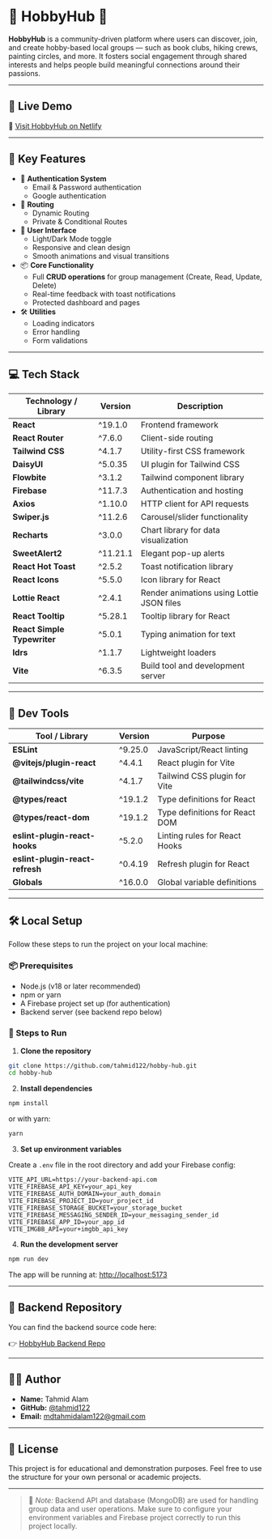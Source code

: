 # 🎉 HobbyHub 🎉

**HobbyHub** is a community-driven platform where users can discover, join, and create hobby-based local groups — such as book clubs, hiking crews, painting circles, and more. It fosters social engagement through shared interests and helps people build meaningful connections around their passions.

---

## 🚀 Live Demo

🔗 [Visit HobbyHub on Netlify](https://hobbyhub-bytahmid.netlify.app/)

---

## 🌟 Key Features

- 🔐 **Authentication System**
  - Email & Password authentication
  - Google authentication
- 🧭 **Routing**
  - Dynamic Routing
  - Private & Conditional Routes
- 🎨 **User Interface**
  - Light/Dark Mode toggle
  - Responsive and clean design
  - Smooth animations and visual transitions
- 📦 **Core Functionality**
  - Full **CRUD operations** for group management (Create, Read, Update, Delete)
  - Real-time feedback with toast notifications
  - Protected dashboard and pages
- 🛠️ **Utilities**
  - Loading indicators
  - Error handling
  - Form validations

---

## 💻 Tech Stack

| Technology / Library        | Version  | Description                               |
| --------------------------- | -------- | ----------------------------------------- |
| **React**                   | ^19.1.0  | Frontend framework                        |
| **React Router**            | ^7.6.0   | Client-side routing                       |
| **Tailwind CSS**            | ^4.1.7   | Utility-first CSS framework               |
| **DaisyUI**                 | ^5.0.35  | UI plugin for Tailwind CSS                |
| **Flowbite**                | ^3.1.2   | Tailwind component library                |
| **Firebase**                | ^11.7.3  | Authentication and hosting                |
| **Axios**                   | ^1.10.0  | HTTP client for API requests              |
| **Swiper.js**               | ^11.2.6  | Carousel/slider functionality             |
| **Recharts**                | ^3.0.0   | Chart library for data visualization      |
| **SweetAlert2**             | ^11.21.1 | Elegant pop-up alerts                     |
| **React Hot Toast**         | ^2.5.2   | Toast notification library                |
| **React Icons**             | ^5.5.0   | Icon library for React                    |
| **Lottie React**            | ^2.4.1   | Render animations using Lottie JSON files |
| **React Tooltip**           | ^5.28.1  | Tooltip library for React                 |
| **React Simple Typewriter** | ^5.0.1   | Typing animation for text                 |
| **ldrs**                    | ^1.1.7   | Lightweight loaders                       |
| **Vite**                    | ^6.3.5   | Build tool and development server         |

---

## 🔧 Dev Tools

| Tool / Library                  | Version | Purpose                        |
| ------------------------------- | ------- | ------------------------------ |
| **ESLint**                      | ^9.25.0 | JavaScript/React linting       |
| **@vitejs/plugin-react**        | ^4.4.1  | React plugin for Vite          |
| **@tailwindcss/vite**           | ^4.1.7  | Tailwind CSS plugin for Vite   |
| **@types/react**                | ^19.1.2 | Type definitions for React     |
| **@types/react-dom**            | ^19.1.2 | Type definitions for React DOM |
| **eslint-plugin-react-hooks**   | ^5.2.0  | Linting rules for React Hooks  |
| **eslint-plugin-react-refresh** | ^0.4.19 | Refresh plugin for React       |
| **Globals**                     | ^16.0.0 | Global variable definitions    |

---

## 🛠️ Local Setup

Follow these steps to run the project on your local machine:

### 📦 Prerequisites

- Node.js (v18 or later recommended)
- npm or yarn
- A Firebase project set up (for authentication)
- Backend server (see backend repo below)

### 🚀 Steps to Run

1. **Clone the repository**

```bash
git clone https://github.com/tahmid122/hobby-hub.git
cd hobby-hub
```

2. **Install dependencies**

```bash
npm install
```

or with yarn:

```bash
yarn
```

3. **Set up environment variables**

Create a `.env` file in the root directory and add your Firebase config:

```env
VITE_API_URL=https://your-backend-api.com
VITE_FIREBASE_API_KEY=your_api_key
VITE_FIREBASE_AUTH_DOMAIN=your_auth_domain
VITE_FIREBASE_PROJECT_ID=your_project_id
VITE_FIREBASE_STORAGE_BUCKET=your_storage_bucket
VITE_FIREBASE_MESSAGING_SENDER_ID=your_messaging_sender_id
VITE_FIREBASE_APP_ID=your_app_id
VITE_IMGBB_API=your+imgbb_api_key
```

4. **Run the development server**

```bash
npm run dev
```

The app will be running at: [http://localhost:5173](http://localhost:5173)

---

## 🔗 Backend Repository

You can find the backend source code here:

👉 [HobbyHub Backend Repo](https://github.com/tahmid122/hobby-hub-server)

---

## 🧑‍💻 Author

- **Name:** Tahmid Alam
- **GitHub:** [@tahmid122](https://www.github.com/tahmid122)
- **Email:** <mdtahmidalam122@gmail.com>

---

## 📄 License

This project is for educational and demonstration purposes. Feel free to use the structure for your own personal or academic projects.

---

> 🚧 _Note:_ Backend API and database (MongoDB) are used for handling group data and user operations. Make sure to configure your environment variables and Firebase project correctly to run this project locally.
